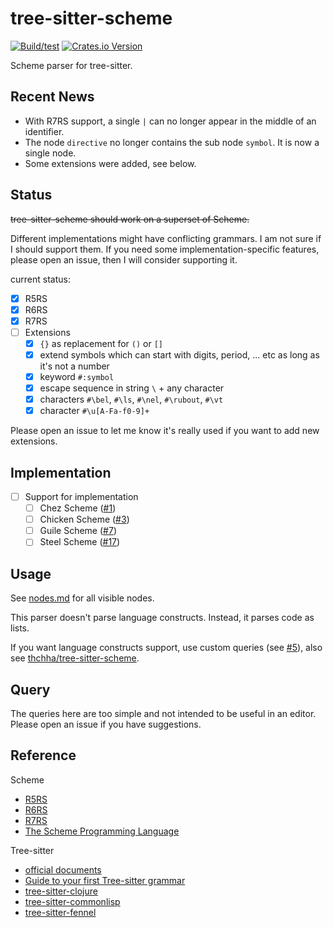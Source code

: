 # tree-sitter-scheme

[![Build/test](https://github.com/6cdh/tree-sitter-scheme/workflows/Build/test/badge.svg)](https://github.com/6cdh/tree-sitter-scheme/actions/workflows/test.yml) [![Crates.io Version](https://img.shields.io/crates/v/tree-sitter-scheme)](https://crates.io/crates/tree-sitter-scheme)

Scheme parser for tree-sitter.

## Recent News

* With R7RS support, a single `|` can no longer appear in the middle of an identifier.
* The node `directive` no longer contains the sub node `symbol`. It is now a single node.
* Some extensions were added, see below.

## Status

~~tree-sitter-scheme should work on a superset of Scheme.~~

Different implementations might have conflicting grammars. I am not sure if I should support
them. If you need some implementation-specific features, please open an issue, then I will consider supporting it.

current status:

* [x] R5RS
* [x] R6RS
* [x] R7RS
* [ ] Extensions
  * [x] `{}` as replacement for `()` or `[]`
  * [x] extend symbols which can start with digits, period, ... etc as long as it's not a number
  * [x] keyword `#:symbol`
  * [x] escape sequence in string `\` + any character
  * [x] characters `#\bel`, `#\ls`, `#\nel`, `#\rubout`, `#\vt`
  * [x] character `#\u[A-Fa-f0-9]+`

Please open an issue to let me know it's really used if you want to add new extensions.

## Implementation

* [ ] Support for implementation
  * [ ] Chez Scheme ([#1](https://github.com/6cdh/tree-sitter-scheme/issues/1))
  * [ ] Chicken Scheme ([#3](https://github.com/6cdh/tree-sitter-scheme/issues/3))
  * [ ] Guile Scheme ([#7](https://github.com/6cdh/tree-sitter-scheme/issues/7))
  * [ ] Steel Scheme ([#17](https://github.com/6cdh/tree-sitter-scheme/issues/17))

## Usage

See [nodes.md](./nodes.md) for all visible nodes.

This parser doesn't parse language constructs. Instead, it parses code as lists.

If you want language constructs support, use custom queries (see [#5](https://github.com/6cdh/tree-sitter-scheme/issues/5)), also see [thchha/tree-sitter-scheme](https://gitlab.com/thchha/tree-sitter-scheme).

## Query

The queries here are too simple and not intended to be useful in an editor.
Please open an issue if you have suggestions.

## Reference

Scheme

* [R5RS](https://schemers.org/Documents/Standards/R5RS/)
* [R6RS](http://www.r6rs.org/)
* [R7RS](https://small.r7rs.org/)
* [The Scheme Programming Language](https://www.scheme.com/tspl4/)

Tree-sitter

* [official documents](https://tree-sitter.github.io/tree-sitter)
* [Guide to your first Tree-sitter grammar](https://gist.github.com/Aerijo/df27228d70c633e088b0591b8857eeef)
* [tree-sitter-clojure](https://github.com/sogaiu/tree-sitter-clojure)
* [tree-sitter-commonlisp](https://github.com/theHamsta/tree-sitter-commonlisp)
* [tree-sitter-fennel](https://github.com/TravonteD/tree-sitter-fennel)

